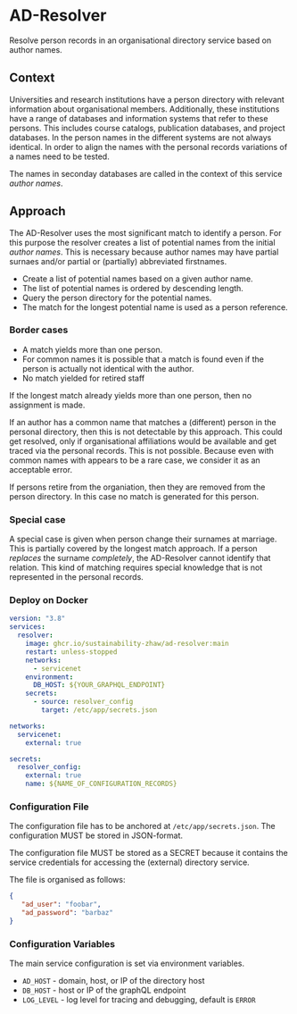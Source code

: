 # AD-Resolver

Resolve person records in an organisational directory service based on author names. 

## Context

Universities and research institutions have a person directory with relevant information about organisational members. Additionally, these institutions have a range of databases and information systems that refer to these persons. This includes course catalogs, publication databases, and project databases. In the person names in the different systems are not always identical. In order to align the names with the personal records variations of a names need to be tested. 

The names in seconday databases are called in the context of this service *author names*.

## Approach

The AD-Resolver uses the most significant match to identify a person. For this purpose the resolver creates a list of potential names from the initial *author names*. This is necessary because author names may have partial surnaes and/or partial or (partially) abbreviated firstnames. 

- Create a list of potential names based on a given author name.
- The list of potential names is ordered by descending length.
- Query the person directory for the potential names. 
- The match for the longest potential name is used as a person reference. 

### Border cases

- A match yields more than one person.
- For common names it is possible that a match is found even if the person is actually not identical with the author. 
- No match yielded for retired staff

If the longest match already yields more than one person, then no assignment is made.

If an author has a common name that matches a (different) person in the personal directory, then this is not detectable by this approach. This could get resolved, only if organisational affiliations would be available and get traced via the personal records. This is not possible. Because even with common names with appears to be a rare case, we consider it as an acceptable error. 

If persons retire from the organiation, then they are removed from the person directory. In this case no match is generated for this person.  

### Special case

A special case is given when person change their surnames at marriage. This is partially covered by the longest match approach. If a person *replaces* the surname *completely*, the AD-Resolver cannot identify that relation. This kind of matching requires special knowledge that is not represented in the personal records.

### Deploy on Docker

```yaml
version: "3.8"
services:
  resolver:
    image: ghcr.io/sustainability-zhaw/ad-resolver:main
    restart: unless-stopped
    networks:
      - servicenet
    environment:
      DB_HOST: ${YOUR_GRAPHQL_ENDPOINT}
    secrets:
      - source: resolver_config
        target: /etc/app/secrets.json

networks: 
  servicenet: 
    external: true

secrets: 
  resolver_config:
    external: true
    name: ${NAME_OF_CONFIGURATION_RECORDS}
```

### Configuration File

The configuration file has to be anchored at `/etc/app/secrets.json`. The configuration MUST be stored in JSON-format. 

The configuration file MUST be stored as a SECRET because it contains the service credentials for accessing the (external) directory service. 

The file is organised as follows:

```json
{
   "ad_user": "foobar",
   "ad_password": "barbaz"
}
```

### Configuration Variables

The main service configuration is set via environment variables. 

- `AD_HOST` - domain, host, or IP of the directory host
- `DB_HOST` - host or IP of the graphQL endpoint
- `LOG_LEVEL` - log level for tracing and debugging, default is `ERROR`
